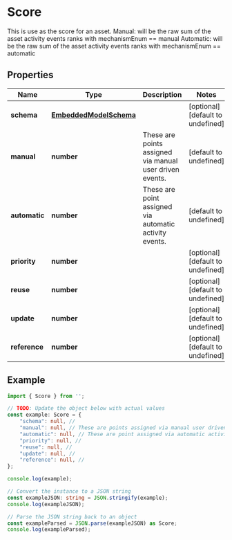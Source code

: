 
# Score

This is use as the score for an asset.  Manual: will be the raw sum of the asset activity events ranks with mechanismEnum == manual Automatic: will be the raw sum of the asset activity events ranks with mechanismEnum == automatic

## Properties

Name | Type | Description | Notes
------------ | ------------- | ------------- | -------------
**schema** | [**EmbeddedModelSchema**](EmbeddedModelSchema) |  | [optional] [default to undefined]
**manual** | **number** | These are points assigned via manual user driven events. | [default to undefined]
**automatic** | **number** | These are point assigned via automatic activity events. | [default to undefined]
**priority** | **number** |  | [optional] [default to undefined]
**reuse** | **number** |  | [optional] [default to undefined]
**update** | **number** |  | [optional] [default to undefined]
**reference** | **number** |  | [optional] [default to undefined]

## Example

```typescript
import { Score } from '';

// TODO: Update the object below with actual values
const example: Score = {
    "schema": null, // 
    "manual": null, // These are points assigned via manual user driven events.
    "automatic": null, // These are point assigned via automatic activity events.
    "priority": null, // 
    "reuse": null, // 
    "update": null, // 
    "reference": null, // 
};

console.log(example);

// Convert the instance to a JSON string
const exampleJSON: string = JSON.stringify(example);
console.log(exampleJSON);

// Parse the JSON string back to an object
const exampleParsed = JSON.parse(exampleJSON) as Score;
console.log(exampleParsed);
```




